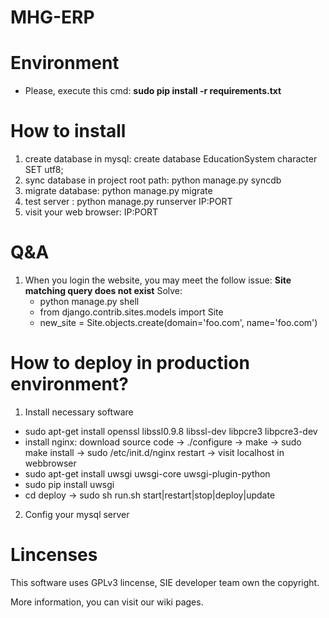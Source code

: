 MHG-ERP
====================

# Environment
 * Please, execute this cmd: **sudo pip install -r requirements.txt**

# How to install

 1. create database in mysql: create database EducationSystem character SET utf8;
 1. sync database in project root path: python manage.py syncdb
 1. migrate database: python manage.py migrate
 1. test server : python manage.py runserver IP:PORT
 1. visit your web browser: IP:PORT

# Q&A
 1. When you login the website, you may meet the follow issue:
   **Site matching query does not exist**
   Solve: 
    * python manage.py shell 
    * from django.contrib.sites.models import Site
    * new_site = Site.objects.create(domain='foo.com', name='foo.com')



# How to deploy in production environment?
 1. Install necessary software
   * sudo apt-get install openssl libssl0.9.8 libssl-dev libpcre3 libpcre3-dev 
   * install nginx: download source code -> ./configure -> make -> sudo make install -> sudo /etc/init.d/nginx restart -> visit localhost in webbrowser
   * sudo apt-get install uwsgi uwsgi-core uwsgi-plugin-python
   * sudo pip install uwsgi
   * cd deploy -> sudo sh run.sh start|restart|stop|deploy|update
 2. Config your mysql server

# Lincenses
 This software uses GPLv3 lincense, SIE developer team own the copyright.

More information, you can visit our wiki pages.
